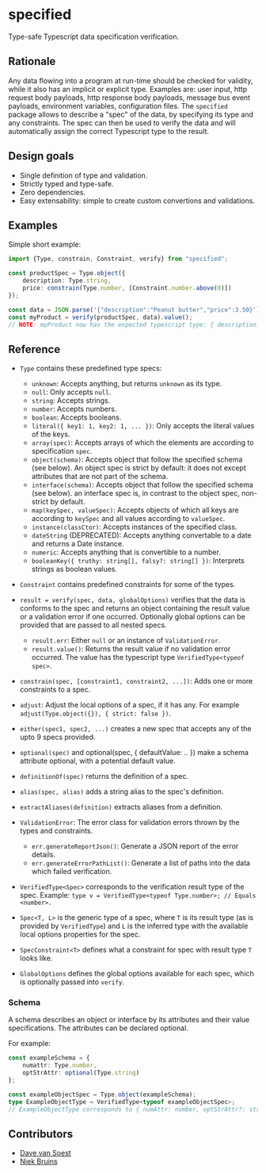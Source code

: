 # specified

Type-safe Typescript data specification verification.

## Rationale

Any data flowing into a program at run-time should be checked for validity, while it also has an implicit or explicit type. Examples are: user input, http request body payloads, http response body payloads, message bus event payloads, environment variables, configuration files. The `specified` package allows to describe a "spec" of the data, by specifying its type and any constraints. The spec can then be used to verify the data and will automatically assign the correct Typescript type to the result.


## Design goals

* Single definition of type and validation.
* Strictly typed and type-safe.
* Zero dependencies.
* Easy extensability: simple to create custom convertions and validations.


## Examples

Simple short example:

```typescript
import {Type, constrain, Constraint, verify} from "specified";

const productSpec = Type.object({
    description: Type.string,
    price: constrain(Type.number, [Constraint.number.above(0)])
});

const data = JSON.parse('{"description":"Peanut butter","price":3.50}');
const myProduct = verify(productSpec, data).value();
// NOTE: myProduct now has the expected typescript type: { description: string, price: number }
```


## Reference

* `Type` contains these predefined type specs:
	 - `unknown`: Accepts anything, but returns `unknown` as its type.
	 - `null`: Only accepts `null`.
	 - `string`: Accepts strings.
	 - `number`: Accepts numbers.
	 - `boolean`: Accepts booleans.
	 - `literal({ key1: 1, key2: 1, ... })`: Only accepts the literal values of the keys.
	 - `array(spec)`: Accepts arrays of which the elements are according to specification `spec`.
	 - `object(schema)`: Accepts object that follow the specified schema (see below). An object spec is strict by default: it does not except attributes that are not part of the schema.
	 - `interface(schema)`: Accepts object that follow the specified schema (see below). an interface spec is, in contrast to the object spec, non-strict by default.
	 - `map(keySpec, valueSpec)`: Accepts objects of which all keys are according to `keySpec` and all values according to `valueSpec`.
	 - `instance(classCtor)`: Accepts instances of the specified class.
	 - `dateString` (DEPRECATED): Accepts anything convertable to a date and returns a Date instance.
	 - `numeric`: Accepts anything that is convertible to a number.
	 - `booleanKey({ truthy: string[], falsy?: string[] })`: Interprets strings as boolean values.

* `Constraint` contains predefined constraints for some of the types.

* `result = verify(spec, data, globalOptions)` verifies that the data is conforms to the spec and returns an object containing the result value or a validation error if one occurred. Optionally global options can be provided that are passed to all nested specs.
	 - `result.err`: Either `null` or an instance of `ValidationError`.
	 - `result.value()`: Returns the result value if no validation error occurred. The value has the typescript type `VerifiedType<typeof spec>`.
* `constrain(spec, [constraint1, constraint2, ...])`: Adds one or more constraints to a spec.
* `adjust`: Adjust the local options of a spec, if it has any. For example `adjust(Type.object({}), { strict: false })`.
* `either(spec1, spec2, ...)` creates a new spec that accepts any of the upto 9 specs provided.
* `optional(spec)` and optional(spec, { defaultValue: .. }) make a schema attribute optional, with a potential default value.
* `definitionOf(spec)` returns the definition of a spec.
* `alias(spec, alias)` adds a string alias to the spec's definition.
* `extractAliases(definition)` extracts aliases from a definition.

* `ValidationError`: The error class for validation errors thrown by the types and constraints.
	 - `err.generateReportJson()`: Generate a JSON report of the error details.
	 - `err.generateErrorPathList()`: Generate a list of paths into the data which failed verification.

* `VerifiedType<Spec>` corresponds to the verification result type of the spec. Example: `type v = VerifiedType<typeof Type.number>; // Equals <number>.`
* `Spec<T, L>` is the generic type of a spec, where `T` is its result type (as is provided by `VerifiedType`) and `L` is the inferred type with the available local options properties for the spec.
* `SpecConstraint<T>` defines what a constraint for spec with result type `T` looks like.
* `GlobalOptions` defines the global options available for each spec, which is optionally passed into `verify`.

### Schema

A schema describes an object or interface by its attributes and their value specifications. The attributes can be declared optional.

For example:
```typescript
const exampleSchema = {
    numattr: Type.number,
    optStrAttr: optional(Type.string)
};

const exampleObjectSpec = Type.object(exampleSchema);
type ExampleObjectType = VerifiedType<typeof exampleObjectSpec>;
// ExampleObjectType corresponds to { numAttr: number, optStrAttr?: string }
```


## Contributors

* [Dave van Soest](https://github.com/tbknl)
* [Niek Bruins](https://github.com/pheew)

